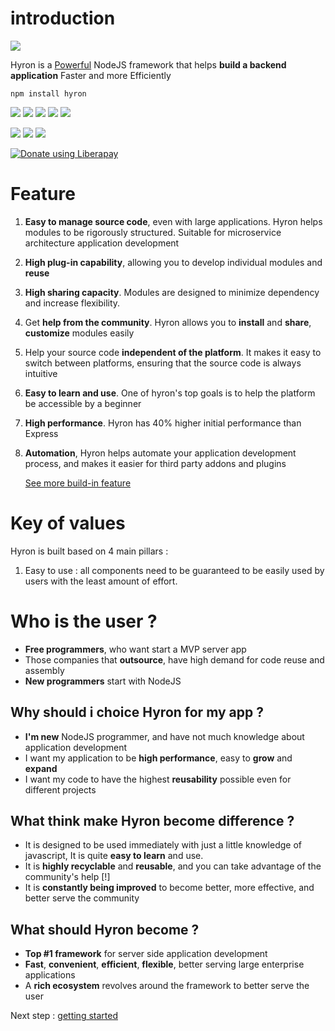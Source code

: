 # introduction

![](https://i.imgur.com/mAjPWAu.png)

Hyron is a [Powerful](benchmark.md) NodeJS framework that helps **build a backend application** Faster and more Efficiently

```
npm install hyron
```

![](https://img.shields.io/npm/dw/hyron.svg?style=flat-square)
![](https://img.shields.io/npm/v/hyron.svg?style=flat-square)
![](https://img.shields.io/github/last-commit/hyron-group/hyron.svg?style=flat-square)
![](https://img.shields.io/gitter/room/hyron-group/community.svg?style=flat-square&logo=gitter)
![](https://img.shields.io/npm/l/hyron.svg?style=flat-square)

![](https://img.shields.io/github/stars/hyron-group/hyron.svg?style=flat-square)
![](https://img.shields.io/github/forks/hyron-group/hyron.svg?style=flat-square)
![](https://img.shields.io/github/watchers/hyron-group/hyron.svg?style=flat-square)

<noscript><a href="https://liberapay.com/thangdjw/donate"><img alt="Donate using Liberapay" src="https://liberapay.com/assets/widgets/donate.svg"></a></noscript>


# Feature

1. **Easy to manage source code**, even with large applications. Hyron helps modules to be rigorously structured. Suitable for microservice architecture application development
2. **High plug-in capability**, allowing you to develop individual modules and **reuse**
3. **High sharing capacity**. Modules are designed to minimize dependency and increase flexibility.
4. Get **help from the community**. Hyron allows you to **install** and **share**, **customize** modules easily
5. Help your source code **independent of the platform**. It makes it easy to switch between platforms, ensuring that the source code is always intuitive
6. **Easy to learn and use**. One of hyron's top goals is to help the platform be accessible by a beginner
7. **High performance**. Hyron has 40% higher initial performance than Express
8. **Automation**, Hyron helps automate your application development process, and makes it easier for third party addons and plugins

    [See more build-in feature](./buildin-features)

# Key of values

Hyron is built based on 4 main pillars :

1. Easy to use : all components need to be guaranteed to be easily used by users with the least amount of effort.

# Who is the user ?

-   **Free programmers**, who want start a MVP server app
-   Those companies that **outsource**, have high demand for code reuse and assembly
-   **New programmers** start with NodeJS

## Why should i choice Hyron for my app ?

-   **I'm new** NodeJS programmer, and have not much knowledge about application development
-   I want my application to be **high performance**, easy to **grow** and **expand**
-   I want my code to have the highest **reusability** possible even for different projects

## What think make Hyron become difference ?

-   It is designed to be used immediately with just a little knowledge of javascript, It is quite **easy to learn** and use.
-   It is **highly recyclable** and **reusable**, and you can take advantage of the community's help \[!\]
-   It is **constantly being improved** to become better, more effective, and better serve the community

## What should Hyron become ?

-   **Top \#1 framework** for server side application development
-   **Fast**, **convenient**, **efficient**, **flexible**, better serving large enterprise applications
-   A **rich ecosystem** revolves around the framework to better serve the user

Next step : [getting started](geting-started.md)

